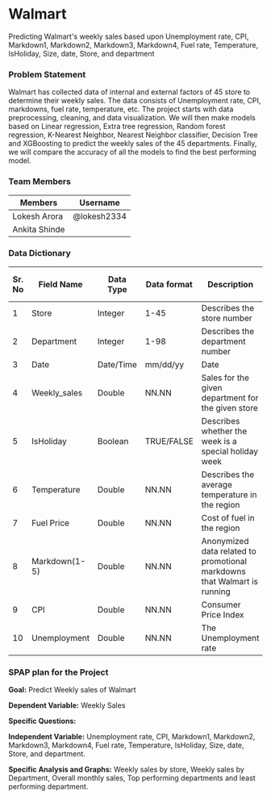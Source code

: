 # Walmart
Predicting Walmart's weekly sales based upon Unemployment rate, CPI, Markdown1, Markdown2, Markdown3, Markdown4, Fuel rate, Temperature, IsHoliday, Size, date, Store, and department

### Problem Statement

Walmart has collected data of internal and external factors of 45 store to determine their weekly sales. The data consists of Unemployment rate, CPI, markdowns, fuel rate, temperature, etc. The project starts with data preprocessing, cleaning, and data visualization. We will then make models based on Linear regression, Extra tree regression, Random forest regression, K-Nearest Neighbor, Nearest Neighbor classifier, Decision Tree and XGBoosting to predict the weekly sales of the 45 departments. Finally, we will compare the accuracy of all the models to find the best performing model.

### Team Members
| Members  | Username |
| ------------- | ------------- |
|  Lokesh Arora | @lokesh2334 |
| Ankita Shinde  |  |

### Data Dictionary

| Sr. No | Field Name | Data Type | Data format | Description | Accepts Null values? |
| ------ | ------ | ------ | ------ | ------ | ------ |
| 1 | Store | Integer | 1-45 | Describes the store number | N |
| 2 | Department | Integer | 1-98 | Describes the department number | N |
| 3 | Date | Date/Time | mm/dd/yy | Date | Y |
| 4 | Weekly_sales | Double | NN.NN | Sales for the given department for the given store | N |
| 5 | IsHoliday | Boolean | TRUE/FALSE | Describes whether the week is a special holiday week  | N |
| 6 | Temperature | Double | NN.NN | Describes the average temperature in the region | N |
| 7 | Fuel Price | Double | NN.NN | Cost of fuel in the region | N |
| 8 | Markdown(1-5) | Double | NN.NN | Anonymized data related to promotional markdowns that Walmart is running | Y |
| 9 | CPI | Double | NN.NN | Consumer Price Index | N |
| 10 | Unemployment | Double | NN.NN | The Unemployment rate | N |


### SPAP plan for the Project

**Goal:** Predict Weekly sales of Walmart

**Dependent Variable:** Weekly Sales

**Specific Questions:**

**Independent Variable:** Unemployment rate, CPI, Markdown1, Markdown2, Markdown3, Markdown4, Fuel rate, Temperature, IsHoliday, Size, date, Store, and department.

**Specific Analysis and Graphs:** Weekly sales by store, Weekly sales by Department, Overall monthly sales, Top performing departments and least performing department.
